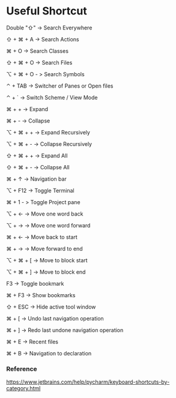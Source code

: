 # Useful Shortcut

Double "⇧" -> Search Everywhere

⇧ + ⌘ + A -> Search Actions

⌘ + O  -> Search Classes

⇧ + ⌘ + O -> Search Files

⌥ + ⌘ + O - > Search Symbols

⌃ + TAB -> Switcher of Panes or Open files

⌃ + ` -> Switch Scheme / View Mode

⌘ + + -> Expand

⌘ + - -> Collapse

⌥ + ⌘ + + -> Expand Recursively

⌥ + ⌘ + - -> Collapse Recursively

⇧ + ⌘ + + -> Expand All

⇧ + ⌘ + - -> Collapse All

⌘ + ↑ -> Navigation bar

⌥ + F12 -> Toggle Terminal

⌘ + 1 - > Toggle Project pane

⌥ + ←  -> Move one word back

⌥ + →  -> Move one word forward

⌘ + ←  -> Move back to start

⌘ + →  -> Move forward to end

⌥ + ⌘ + [ -> Move to block start

⌥ + ⌘ + ] -> Move to block end

F3 -> Toggle bookmark

⌘ + F3 -> Show bookmarks

⇧ + ESC -> Hide active tool window

⌘ + [ -> Undo last navigation operation

⌘ + ] -> Redo last undone navigation operation

⌘ + E -> Recent files

⌘ + B -> Navigation to declaration


### Reference

https://www.jetbrains.com/help/pycharm/keyboard-shortcuts-by-category.html
